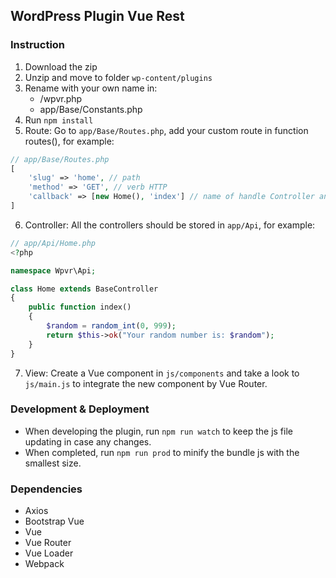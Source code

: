 ## WordPress Plugin Vue Rest

### Instruction
1. Download the zip
2. Unzip and move to folder `wp-content/plugins`
3. Rename with your own name in:
    - /wpvr.php
    - app/Base/Constants.php
4. Run `npm install`
5. Route: Go to `app/Base/Routes.php`, add your custom route in function routes(), for example:
```php
// app/Base/Routes.php
[
    'slug' => 'home', // path
    'method' => 'GET', // verb HTTP
    'callback' => [new Home(), 'index'] // name of handle Controller and Function
]
```
6. Controller: All the controllers should be stored in `app/Api`, for example:
```php
// app/Api/Home.php
<?php

namespace Wpvr\Api;

class Home extends BaseController
{
    public function index()
    {
        $random = random_int(0, 999);
        return $this->ok("Your random number is: $random");
    }
}
```
7. View: Create a Vue component in `js/components` and take a look to `js/main.js` to integrate the new component by Vue Router.

### Development & Deployment
- When developing the plugin, run `npm run watch` to keep the js file updating in case any changes.
- When completed, run `npm run prod` to minify the bundle js with the smallest size.

### Dependencies
- Axios
- Bootstrap Vue
- Vue
- Vue Router
- Vue Loader
- Webpack
